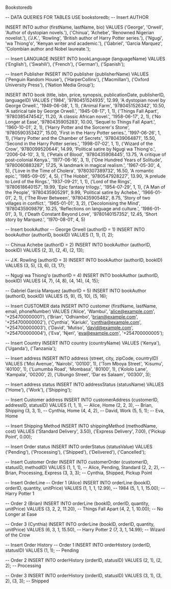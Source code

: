Bookstoredb



-- DATA QUERIES FOR TABLES
USE bookstoredb;
-- Insert  AUTHOR 

INSERT INTO author (firstName, lastName, bio) VALUES
('George', 'Orwell', 'Author of dystopian novels.'),
('Chinua', 'Achebe', 'Renowned Nigerian novelist.'),
('J.K.', 'Rowling', 'British author of Harry Potter series.'),
('Ngugi', 'wa Thiong\'o', 'Kenyan writer and academic.'),
('Gabriel', 'Garcia Marquez', 'Colombian author and Nobel laureate.');

-- Insert LANGUAGE 
INSERT INTO bookLanguage (languageName) VALUES 
('English'), ('Swahili'), ('French'), ('German'), ('Spanish');

-- Insert Publisher
INSERT INTO publisher (publisherName) VALUES 
('Penguin Random House'), ('HarperCollins'), ('Macmillan'), 
('Oxford University Press'), ('Nation Media Group');


INSERT INTO book (title, isbn, price, synopsis, publicationDate, publisherID, languageID)
VALUES
('1984', '9780451524935', 12.99, 'A dystopian novel by George Orwell.', '1949-06-08', 1, 1),
('Animal Farm', '9780451526342', 10.50, 'A satirical tale by George Orwell.', '1945-08-17', 1, 1),
('Things Fall Apart', '9780385474542', 11.20, 'A classic African novel.', '1958-06-17', 2, 1),
('No Longer at Ease', '9780435905283', 10.00, 'Sequel to Things Fall Apart.', '1960-10-01', 2, 1),
('Harry Potter and the Sorcerer\'s Stone', '9780590353427', 15.00, 'First in the Harry Potter series.', '1997-06-26', 1, 1),
('Harry Potter and the Chamber of Secrets', '9780439064871', 15.50, 'Second in the Harry Potter series.', '1998-07-02', 1, 1),
('Wizard of the Crow', '9780099520644', 14.99, 'Political satire by Ngugi wa Thiong\'o.', '2006-04-10', 3, 1),
('Petals of Blood', '9780435908445', 13.75, 'A critique of post-colonial Kenya.', '1977-06-16', 3, 1),
('One Hundred Years of Solitude', '9780060883287', 17.25, 'A landmark in magical realism.', '1967-05-30', 4, 5),
('Love in the Time of Cholera', '9780307389732', 16.50, 'A romantic epic.', '1985-09-05', 4, 5),
('The Hobbit', '9780547928227', 13.90, 'A prelude to Lord of the Rings.', '1937-09-21', 1, 1),
('Lord of the Rings', '9780618640157', 19.99, 'Epic fantasy trilogy.', '1954-07-29', 1, 1),
('A Man of the People', '9780435905291', 9.99, 'Political satire by Achebe.', '1966-01-01', 2, 1),
('The River Between', '9780435905482', 8.75, 'Story of two villages in conflict.', '1965-01-01', 3, 2),
('Decolonising the Mind', '9780435909879', 10.25, 'Reflections on language and culture.', '1986-01-01', 3, 1),
('Death Constant Beyond Love', '9780140157352', 12.45, 'Short story by Marquez.', '1970-08-01', 4, 5)



-- Insert  bookAuthor
-- George Orwell (authorID = 1)
INSERT INTO bookAuthor (authorID, bookID) VALUES (1, 1), (1, 2);

-- Chinua Achebe (authorID = 2)
INSERT INTO bookAuthor (authorID, bookID) VALUES (2, 3), (2, 4), (2, 13);

-- J.K. Rowling (authorID = 3)
INSERT INTO bookAuthor (authorID, bookID) VALUES (3, 5), (3, 6), (3, 17);

-- Ngugi wa Thiong'o (authorID = 4)
INSERT INTO bookAuthor (authorID, bookID) VALUES (4, 7), (4, 8), (4, 14), (4, 15);

-- Gabriel Garcia Marquez (authorID = 5)
INSERT INTO bookAuthor (authorID, bookID) VALUES (5, 9), (5, 10), (5, 16);


-- Insert  CUSTOMER data
INSERT INTO customer (firstName, lastName, email, phoneNumber) VALUES
('Alice', 'Wambui', 'alice@example.com', '+254700000001'),
('Brian', 'Odhiambo', 'brian@example.com', '+254700000002'),
('Cynthia', 'Kariuki', 'cynthia@example.com', '+254700000003'),
('David', 'Mutiso', 'david@example.com', '+254700000004'),
('Eva', 'Njeri', 'eva@example.com', '+254700000005');

-- Insert Country
INSERT INTO country (countryName) VALUES
('Kenya'), ('Uganda'), ('Tanzania');

-- Insert address
INSERT INTO address (street, city, zipCode, countryID) VALUES
('Moi Avenue', 'Nairobi', '00100', 1),
('Tom Mboya Street', 'Kisumu', '40100', 1),
('Lumumba Road', 'Mombasa', '80100', 1),
('Kololo Lane', 'Kampala', '00200', 2),
('Ubungo Street', 'Dar es Salaam', '00300', 3);

-- Insert address status
INSERT INTO addressStatus (statusName) VALUES
('Home'), ('Work'), ('Shipping');

-- Insert Customer address
INSERT INTO customerAddress (customerID, addressID, statusID) VALUES
(1, 1, 1), -- Alice, Home
(2, 2, 3), -- Brian, Shipping
(3, 3, 1), -- Cynthia, Home
(4, 4, 2), -- David, Work
(5, 5, 1); -- Eva, Home

-- Insert Shipping Method
INSERT INTO shippingMethod (methodName, cost) VALUES
('Standard Delivery', 3.50),
('Express Delivery', 7.00),
('Pickup Point', 0.00);

-- Insert Order status
INSERT INTO orderStatus (statusValue) VALUES
('Pending'), ('Processing'), ('Shipped'), ('Delivered'), ('Cancelled');

-- Insert Customer Order
INSERT INTO customerOrder (customerID, statusID, methodID) VALUES
(1, 1, 1),  -- Alice, Pending, Standard
(2, 2, 2),  -- Brian, Processing, Express
(3, 3, 3);  -- Cynthia, Shipped, Pickup Point

-- Insert OrderLine
-- Order 1 (Alice)
INSERT INTO orderLine (bookID, orderID, quantity, unitPrice) VALUES
(1, 1, 1, 12.99), -- 1984
(5, 1, 1, 15.00); -- Harry Potter 1

-- Order 2 (Brian)
INSERT INTO orderLine (bookID, orderID, quantity, unitPrice) VALUES
(3, 2, 2, 11.20), -- Things Fall Apart
(4, 2, 1, 10.00); -- No Longer at Ease

-- Order 3 (Cynthia)
INSERT INTO orderLine (bookID, orderID, quantity, unitPrice) VALUES
(6, 3, 1, 15.50), -- Harry Potter 2
(7, 3, 1, 14.99); -- Wizard of the Crow

-- Insert Order History
-- Order 1
INSERT INTO orderHistory (orderID, statusID) VALUES 
(1, 1); -- Pending

-- Order 2
INSERT INTO orderHistory (orderID, statusID) VALUES 
(2, 1), 
(2, 2); -- Processing

-- Order 3
INSERT INTO orderHistory (orderID, statusID) VALUES 
(3, 1), 
(3, 2), 
(3, 3); -- Shipped





















